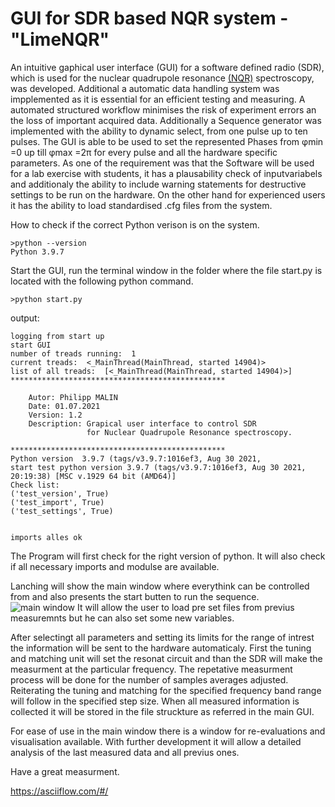 # GUI for SDR based NQR system - "LimeNQR"

An intuitive gaphical user interface (GUI) for a software defined radio (SDR), which is used for the nuclear quadrupole resonance [(NQR)](https://www.tugraz.at/institute/ibi/research/nuclear-quadrupole-resonance/)  spectroscopy, was developed. Additional a automatic data handling system was impplemented as it is essential for an efficient testing and measuring. A automated structured workflow minimises the risk of experiment errors an the loss of important acquired data. Additionally a Sequence generator was implemented with the ability to dynamic select, from one pulse up to ten pulses. The GUI is able to be used to set the represented Phases from φmin =0 up till φmax =2π for every pulse and all the hardware specific parameters.
As one of the requirement was that the Software will be used for a lab exercise with students, it has a plausability check of inputvariabels and additionaly the ability to include warning statements for destructive settings to be run on the hardware. On the other hand for experienced users it has the ability to load standardised .cfg files from the system.

How to check if the correct Python verison is on the system.
```
>python --version
Python 3.9.7
```

Start the GUI, run the terminal window in the folder where the file start.py is located with the following python command.
```
>python start.py
```
output:
```
logging from start up
start GUI
number of treads running:  1
current treads:  <_MainThread(MainThread, started 14904)>
list of all treads:  [<_MainThread(MainThread, started 14904)>]
************************************************

    Autor: Philipp MALIN
    Date: 01.07.2021
    Version: 1.2
    Description: Grapical user interface to control SDR
                 for Nuclear Quadrupole Resonance spectroscopy.

************************************************
Python version  3.9.7 (tags/v3.9.7:1016ef3, Aug 30 2021,
start test python version 3.9.7 (tags/v3.9.7:1016ef3, Aug 30 2021, 20:19:38) [MSC v.1929 64 bit (AMD64)]
Check list:
('test_version', True)
('test_import', True)
('test_settings', True)


imports alles ok
```

The Program will first check for the right version of python. 
It will also check if all necessary imports and modulse are available.

Lanching will show the main window where everythink can be controlled from and also presents the start butten to run the sequence. 
![main window](https://github.com/OE9NAT/bacharbeit/blob/main/images/main_window_0.png)
It will allow the user to load pre set files from previus measuremnts but he can also set some new variables. 

After selectingt all parameters and setting its limits for the range of intrest the information will be sent to the hardware automaticaly.  First the tuning and matching unit will set the resonat circuit and than the SDR will make the measurment at the particular frequency. The repetative measurment process will be done for the number of samples averages adjusted. Reiterating the tuning and matching for the specified frequency band range will follow in the specified step size.
When all measured information is collected it will be stored in the file struckture as referred in the main GUI.


For ease of use in the main window there is a window for re-evaluations and visualisation available.
With further development it will allow a detailed analysis of the last measured data and all previus ones.

Have a great measurment.


https://asciiflow.com/#/


